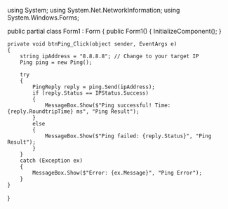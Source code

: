 using System;
using System.Net.NetworkInformation;
using System.Windows.Forms;

public partial class Form1 : Form
{
    public Form1()
    {
        InitializeComponent();
    }

    private void btnPing_Click(object sender, EventArgs e)
    {
        string ipAddress = "8.8.8.8"; // Change to your target IP
        Ping ping = new Ping();
        
        try
        {
            PingReply reply = ping.Send(ipAddress);
            if (reply.Status == IPStatus.Success)
            {
                MessageBox.Show($"Ping successful! Time: {reply.RoundtripTime} ms", "Ping Result");
            }
            else
            {
                MessageBox.Show($"Ping failed: {reply.Status}", "Ping Result");
            }
        }
        catch (Exception ex)
        {
            MessageBox.Show($"Error: {ex.Message}", "Ping Error");
        }
    }
}